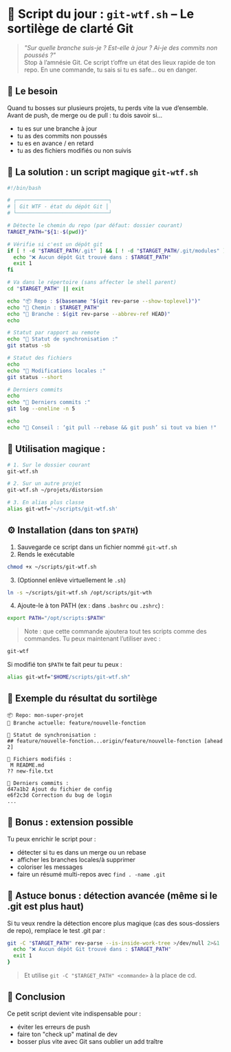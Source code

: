 # 🧙 Script du jour : `git-wtf.sh` – Le sortilège de clarté Git

> _"Sur quelle branche suis-je ? Est-elle à jour ? Ai-je des commits non poussés ?"_ \
> Stop à l’amnésie Git. Ce script t’offre un état des lieux rapide de ton repo. En une commande, tu sais si tu es safe… ou en danger.

## 🧾 Le besoin

Quand tu bosses sur plusieurs projets, tu perds vite la vue d’ensemble. Avant de push, de merge ou de pull : tu dois savoir si…

- tu es sur une branche à jour
- tu as des commits non poussés
- tu es en avance / en retard
- tu as des fichiers modifiés ou non suivis

## 🔮 La solution : un script magique `git-wtf.sh`

```bash
#!/bin/bash

# ┌──────────────────────────────┐
# │ Git WTF - état du dépôt Git │
# └──────────────────────────────┘

# Détecte le chemin du repo (par défaut: dossier courant)
TARGET_PATH="${1:-$(pwd)}"

# Vérifie si c'est un dépôt git
if [ ! -d "$TARGET_PATH/.git" ] && [ ! -d "$TARGET_PATH/.git/modules" ]; then
  echo "❌ Aucun dépôt Git trouvé dans : $TARGET_PATH"
  exit 1
fi

# Va dans le répertoire (sans affecter le shell parent)
cd "$TARGET_PATH" || exit

echo "📦 Repo : $(basename "$(git rev-parse --show-toplevel)")"
echo "📁 Chemin : $TARGET_PATH"
echo "🌿 Branche : $(git rev-parse --abbrev-ref HEAD)"
echo

# Statut par rapport au remote
echo "🔁 Statut de synchronisation :"
git status -sb

# Statut des fichiers
echo
echo "📝 Modifications locales :"
git status --short

# Derniers commits
echo
echo "📜 Derniers commits :"
git log --oneline -n 5

echo
echo "🧙 Conseil : ‘git pull --rebase && git push’ si tout va bien !"
```
## 🧪 Utilisation magique :

```bash
# 1. Sur le dossier courant
git-wtf.sh

# 2. Sur un autre projet
git-wtf.sh ~/projets/distorsion

# 3. En alias plus classe
alias git-wtf='~/scripts/git-wtf.sh'
```

## ⚙️ Installation (dans ton `$PATH`)

1. Sauvegarde ce script dans un fichier nommé `git-wtf.sh`
2. Rends le exécutable
```bash
chmod +x ~/scripts/git-wtf.sh
```
3. (Optionnel enlève virtuellement le `.sh`)
```bash
ln -s ~/scripts/git-wtf.sh /opt/scripts/git-wth
```
4. Ajoute-le à ton PATH (ex : dans `.bashrc` ou `.zshrc`) :
```bash
export PATH="/opt/scripts:$PATH"
```
> Note : que cette commande ajoutera tout tes scripts comme des commandes.
Tu peux maintenant l’utiliser avec :
```bash
git-wtf
```

Si modifié ton `$PATH` te fait peur tu peux :
```bash
alias git-wtf="$HOME/scripts/git-wtf.sh"
```

## 🧪 Exemple du résultat du sortilège
```text
📦 Repo: mon-super-projet
🌿 Branche actuelle: feature/nouvelle-fonction

🔁 Statut de synchronisation :
## feature/nouvelle-fonction...origin/feature/nouvelle-fonction [ahead 2]

📝 Fichiers modifiés :
 M README.md
?? new-file.txt

📜 Derniers commits :
d47a1b2 Ajout du fichier de config
e6f2c3d Correction du bug de login
...
```

## 🎁 Bonus : extension possible
Tu peux enrichir le script pour :
- détecter si tu es dans un merge ou un rebase
- afficher les branches locales/à supprimer
- coloriser les messages
- faire un résumé multi-repos avec `find . -name .git`

## 🧰 Astuce bonus : détection avancée (même si le .git est plus haut)
Si tu veux rendre la détection encore plus magique (cas des sous-dossiers de repo), remplace le test .git par :
```bash
git -C "$TARGET_PATH" rev-parse --is-inside-work-tree >/dev/null 2>&1 || {
  echo "❌ Aucun dépôt Git trouvé dans : $TARGET_PATH"
  exit 1
}
```
> Et utilise `git -C "$TARGET_PATH" <commande>` à la place de cd.

## 📜 Conclusion
Ce petit script devient vite indispensable pour :
- éviter les erreurs de push
- faire ton "check up" matinal de dev
- bosser plus vite avec Git sans oublier un add traître
